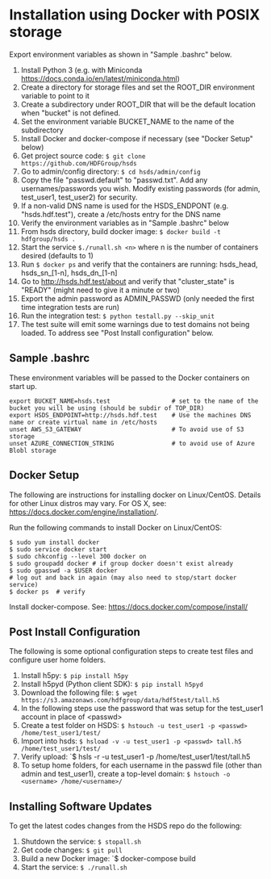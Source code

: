 Installation using Docker with POSIX storage
============================================

Export environment variables as shown in "Sample .bashrc" below.

1. Install Python 3 (e.g. with Miniconda <https://docs.conda.io/en/latest/miniconda.html>)
2. Create a directory for storage files and set the ROOT_DIR environment variable to point to it
3. Create a subdirectory under ROOT_DIR that will be the default location when "bucket" is not defined.
4. Set the environment variable BUCKET_NAME to the name of the subdirectory
5. Install Docker and docker-compose if necessary (see "Docker Setup" below)
6. Get project source code: `$ git clone https://github.com/HDFGroup/hsds`
7. Go to admin/config directory: `$ cd hsds/admin/config`
8. Copy the file "passwd.default" to "passwd.txt".  Add any usernames/passwords you wish.  Modify existing passwords (for admin, test_user1, test_user2) for security.
9. If a non-valid DNS name is used for the HSDS_ENDPONT (e.g. "hsds.hdf.test"), create a /etc/hosts entry for the DNS name
10. Verify the environment variables as in "Sample .bashrc" below
11. From hsds directory, build docker image:  `$ docker build -t hdfgroup/hsds .`
12. Start the service `$./runall.sh <n>` where n is the number of containers desired (defaults to 1)
13. Run `$ docker ps` and verify that the containers are running: hsds_head, hsds_sn_[1-n], hsds_dn_[1-n]
14. Go to <http://hsds.hdf.test/about> and verify that "cluster_state" is "READY" (might need to give it a minute or two)
15. Export the admin password as ADMIN_PASSWD  (only needed the first time integration tests are run)
16. Run the integration test: `$ python testall.py --skip_unit`
17. The test suite will emit some warnings due to test domains not being loaded.  To address see "Post Install configuration" below.

Sample .bashrc
--------------

These environment variables will be passed to the Docker containers on start up.

    export BUCKET_NAME=hsds.test                 # set to the name of the bucket you will be using (should be subdir of TOP_DIR)
    export HSDS_ENDPOINT=http://hsds.hdf.test    # Use the machines DNS name or create virtual name in /etc/hosts
    unset AWS_S3_GATEWAY                         # To avoid use of S3 storage
    unset AZURE_CONNECTION_STRING                # to avoid use of Azure Blobl storage


Docker Setup
------------

The following are instructions for installing docker on Linux/CentOS.  Details for other Linux distros
may vary.  For OS X, see: <https://docs.docker.com/engine/installation/>.

Run the following commands to install Docker on Linux/CentOS:

    $ sudo yum install docker
    $ sudo service docker start
    $ sudo chkconfig --level 300 docker on
    $ sudo groupadd docker # if group docker doesn't exist already
    $ sudo gpasswd -a $USER docker
    # log out and back in again (may also need to stop/start docker service)
    $ docker ps  # verify

Install docker-compose.  See: <https://docs.docker.com/compose/install/>

Post Install Configuration
--------------------------

The following is some optional configuration steps to create test files and configure
user home folders.

1. Install h5py: `$ pip install h5py`
2. Install h5pyd (Python client SDK): `$ pip install h5pyd`
3. Download the following file: `$ wget https://s3.amazonaws.com/hdfgroup/data/hdf5test/tall.h5`
4. In the following steps use the password that was setup for the test_user1 account in place of \<passwd\>
5. Create a test folder on HSDS: `$ hstouch -u test_user1 -p <passwd> /home/test_user1/test/` 
6. Import into hsds: `$ hsload -v -u test_user1 -p <passwd> tall.h5 /home/test_user1/test/`
7. Verify upload: `$ hsls -r -u test_user1 -p <passwd> /home/test_user1/test/tall.h5
8. To setup home folders, for each username in the passwd file (other than admin and test_user1), create a top-level domain: `$ hstouch -o <username> /home/<username>/`

Installing Software Updates
---------------------------

To get the latest codes changes from the HSDS repo do the following:

1. Shutdown the service: `$ stopall.sh`
2. Get code changes: `$ git pull`
3. Build a new Docker image: `$ docker-compose build
4. Start the service: `$ ./runall.sh`
